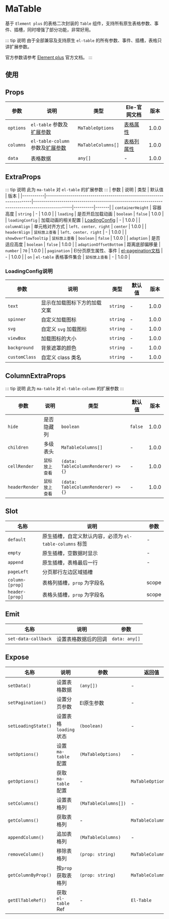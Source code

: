 # MaTable

基于 `Element plus` 的表格二次封装的 `Table` 组件，支持所有原生表格参数、事件、插槽，同时增强了部分功能，非常好用。

::: tip 说明
由于全部兼容及支持原生 `el-table` 的所有参数、事件、插槽，表格只讲扩展参数。

官方参数请参考 [Element plus](https://element-plus.org/zh-CN/component/table.html) 官方文档。
:::

## 使用
<Preview dir="demos/ma-table/base/" />


## Props

| 参数        | 说明                                                  | 类型         | Ele-官网文档                                                                                     | 版本    |
|-----------|-----------------------------------------------------|-------------------|----------------------------------------------------------------------------------------------|-------|
| `options` | `el-table` 参数及[扩展参数](#extraprops)              | `MaTableOptions`   | [表格属性](https://element-plus.org/zh-CN/component/table.html#table-%E5%B1%9E%E6%80%A7)         | 1.0.0 |
| `columns` | `el-table-column` 参数及[扩展参数](#columnextraprops) | `MaTableColumns[]` | [表格列属性](https://element-plus.org/zh-CN/component/table.html#table-column-%E5%B1%9E%E6%80%A7) | 1.0.0 |
| `data`    | 表格数据                                                | `any[]`          | -                                                                                            | 1.0.0 |

## ExtraProps
::: tip 说明
此为 `ma-table` 对 `el-table` 的扩展参数
:::
| 参数        | 说明                                                                    | 类型                                                                                              | 默认值      | 版本    |
|-----------|-----------------------------------------------------------------------|-------------------------------------------------------------------------------------------------|----------|-------|
| `containerHeight` | 容器高度                                                                  | `string`                                                                                        | -        | 1.0.0 |
| `loading` | 是否开启加载动画                                                              | `boolean`                                                                                       | `false`  | 1.0.0 |
| `loadingConfig` | 加载动画的相关配置                                                             | [LoadingConfig](#loadingconfig说明)                                                               | -        | 1.0.0 |
| `columnAlign` | 单元格对齐方式                                                               | `left、center、right`                                                                             | `center` | 1.0.0 |
| `headerAlign` | <el-tooltip content="表头对齐方式，若不设置该项，则使用单元格的对齐方式">`鼠标放上查看`</el-tooltip> | `left、center、right`                                                                             | -        | 1.0.0 |
| `showOverflowTooltip` | <el-tooltip content="当内容过长被隐藏时显示 tooltip">`鼠标放上查看`</el-tooltip>       | `boolean`                                                                                       | `false`  | 1.0.0 |
| `adaption` | 是否适应高度                                                                | `boolean`                                                                                       | `false`  | 1.0.0 |
| `adaptionOffsetBottom` | 距离底部偏移量                                                               | `number`                                                                                        | `70`     | 1.0.0 |
| `pagination` | El分页原生属性、事件                                                           | [el-pageination文档](https://element-plus.org/zh-CN/component/pagination.html#%E5%B1%9E%E6%80%A7) | -        | 1.0.0 |
| `on`      | `el-table` 表格事件集合                                                     | <el-tooltip content="Object: { onSelect: (args) => {}, .... }">`鼠标放上查看`</el-tooltip>            | -        | 1.0.0 |


### LoadingConfig说明
| 参数        | 说明      | 类型   | 默认值 | 版本    |
|-----------|----------|------|-----|-------|
| `text` | 显示在加载图标下方的加载文案   | `string`  | -   | 1.0.0 |
| `spinner` | 自定义加载图标   | `string` | -   | 1.0.0 |
| `svg` | 自定义 `svg` 加载图标   | `string` | -   | 1.0.0 |
| `viewBox` | 加载图标的大小   | `string` | -   | 1.0.0 |
| `background` | 背景遮罩的颜色   | `string` | -   | 1.0.0 |
| `customClass` | 自定义 class 类名   | `string` | -   | 1.0.0 |

## ColumnExtraProps
::: tip 说明
此为 `ma-table` 对 `el-table-column` 的扩展参数
:::

| 参数        | 说明                                                                                | 类型                                  | 默认值     | 版本    |
|-----------|-----------------------------------------------------------------------------------|-------------------------------------|---------|-------|
| `hide` | 是否隐藏列                                                                             | `boolean`                           | `false` | 1.0.0 |
| `children` | 多级表头                                                                              | `MaTableColumns[]`                  | -       | 1.0.0 |
| `cellRender` | <el-tooltip content="自定义单元格渲染器，支持组件、虚拟dom、字符串，支持 jsx 和 tsx">`鼠标放上查看`</el-tooltip> | `(data: TableColumnRenderer) => {}` | -       | 1.0.0 |
| `headerRender` | <el-tooltip content="自定义表头渲染器，支持组件、虚拟dom、字符串，支持 jsx 和 tsx">`鼠标放上查看`</el-tooltip>  | `(data: TableColumnRenderer) => {}` | -       | 1.0.0 |

## Slot

| 名称              | 说明                                     | 参数 |
|-----------------|----------------------------------------|----|
| `default`       | 原生插槽，自定义默认内容，必须为 `el-table-columns` 标签 | -  |
| `empty`         | 原生插槽，空数据时显示                            | -  |
| `append`        | 原生插槽，表格最后一行                            | -  |
| `pageLeft`      | 分页那行左边区域插槽                             |    |
| `column-[prop]` | 表格列插槽，`prop` 为字段名                      |  scope  |
| `header-[prop]` | 表格头插槽，`prop` 为字段名                      |  scope  |

## Emit
| 名称              | 说明         | 参数          |
|-----------------|------------|-------------|
| `set-data-callback`  | 设置表格数据后的回调 | `data: any[]` |

## Expose
| 名称                  | 说明                | 参数                   | 返回值                |
|---------------------|-------------------|----------------------|--------------------|
| `setData()`         | 设置表格数据            | `(any[])`            | -                  |
| `setPagination()`   | 设置分页参数            | El原生参数               | -                  |
| `setLoadingState()` | 设置表格 `loading` 状态 | `(boolean)`          | -                  |
| `setOptions()`      | 设置 `ma-table` 配置  | `(MaTableOptions)`   | -                  |
| `getOptions()`      | 获取 `ma-table` 配置  | -                    | `MaTableOptions`   |
| `setColumns()`      | 设置表格列             | `(MaTableColumns[])` | -                  |
| `getColumns()`      | 获取表格列             | -                    | `MaTableColumns[]` |
| `appendColumn()`    | 追加表格列             | `(MaTableColumns)`   | -                  |
| `removeColumn()`    | 移除表格列             | `(prop: string)`     | `MaTableColumns`   |
| `getColumnByProp()`    | 按`prop`获取表格列      | `(prop: string)`     | `MaTableColumns`   |
| `getElTableRef()`    | 获取 `el-table` Ref | -                    | `El-Table`         |
